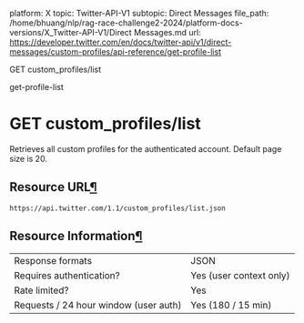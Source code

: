 platform: X
topic: Twitter-API-V1
subtopic: Direct Messages
file_path: /home/bhuang/nlp/rag-race-challenge2-2024/platform-docs-versions/X_Twitter-API-V1/Direct Messages.md
url: https://developer.twitter.com/en/docs/twitter-api/v1/direct-messages/custom-profiles/api-reference/get-profile-list

GET custom\_profiles/list

get-profile-list

# GET custom\_profiles/list

Retrieves all custom profiles for the authenticated account. Default page size is 20.

## Resource URL[¶](#resource-url "Permalink to this headline")

`https://api.twitter.com/1.1/custom_profiles/list.json`

## Resource Information[¶](#resource-information "Permalink to this headline")

|     |     |
| --- | --- |
| Response formats | JSON |
| Requires authentication? | Yes (user context only) |
| Rate limited? | Yes |
| Requests / 24 hour window (user auth) | Yes (180 / 15 min) |